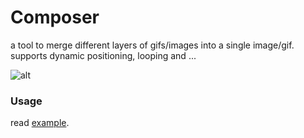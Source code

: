# Composer

a tool to merge different layers of gifs/images into a single image/gif.
supports dynamic positioning, looping and ...

![alt](samples/result.gif?raw=true)


### Usage

read [example](example.py).